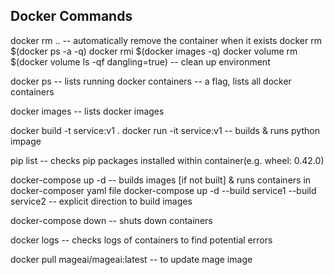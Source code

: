 ## Docker Commands

docker rm ..
-- automatically remove the container when it exists
docker rm $(docker ps -a -q)
docker rmi $(docker images -q)
docker volume rm $(docker volume ls -qf dangling=true)
-- clean up environment

docker ps
-- lists running docker containers
-- a flag, lists all docker containers

docker images
-- lists docker images

docker build -t service:v1 .
docker run -it service:v1
-- builds & runs python impage

pip list
-- checks pip packages installed within container(e.g. wheel: 0.42.0)

docker-compose up -d
-- builds images [if not built] & runs containers in docker-composer yaml file
docker-compose up -d --build service1 --build service2
-- explicit direction to build images

docker-compose down
-- shuts down containers

docker logs
-- checks logs of containers to find potential errors

docker pull mageai/mageai:latest
-- to update mage image